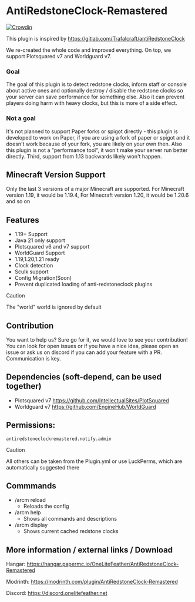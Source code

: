 # AntiRedstoneClock-Remastered
[![Crowdin](https://badges.crowdin.net/e/79ae9c901c3d260349569fca62af7b2f/localized.svg)](https://onelitefeather.crowdin.com/antiredstoneclock-remastered)

This plugin is inspired by https://gitlab.com/Trafalcraft/antiRedstoneClock

We re-created the whole code and improved everything. On top, we support Plotsquared v7 and Worldguard v7.

### Goal
The goal of this plugin is to detect redstone clocks, inform staff or console about active ones and optionally destroy / disable the redstone clocks so your server can save performance for something else. Also it can prevent players doing harm with heavy clocks, but this is more of a side effect.

### Not a goal
It's not planned to support Paper forks or spigot directly - this plugin is developed to work on Paper, if you are using a fork of paper or spigot and it doesn't work because of your fork, you are likely on your own then.
Also this plugin is not a "performance tool", it won't make your server run better directly.
Third, support from 1.13 backwards likely won't happen.

## Minecraft Version Support
Only the last 3 versions of a major Minecraft are supported.
For Minecraft version 1.19, it would be 1.19.4,
For Minecraft version 1.20, it would be 1.20.6 and so on

## Features
- 1.19+ Support
- Java 21 only support
- Plotsquared v6 and v7 support
- WorldGuard Support
- 1.19,1.20,1.21 ready
- Clock detection
- Sculk support
- Config Migration(Soon)
- Prevent duplicated loading of anti-redstoneclock plugins

> [!CAUTION]
> The "world" world is ignored by default

## Contribution
You want to help us? Sure go for it, we would love to see your contribution! You can look for open issues or if you have a nice idea, please open an issue or ask us on discord if you can add your feature with a PR. Communication is key.

## Dependencies (soft-depend, can be used together)
- Plotsquared v7 https://github.com/IntellectualSites/PlotSquared
- Worldguard v7 https://github.com/EngineHub/WorldGuard

## Permissions:
```
antiredstoneclockremastered.notify.admin
```
> [!CAUTION]
> All others can be taken from the Plugin.yml or use LuckPerms, which are automatically suggested there

## Commmands
- /arcm reload
  - Reloads the config
- /arcm help
  - Shows all commands and descriptions
- /arcm display
  - Shows current cached redstone clocks

## More information / external links / Download
Hangar: https://hangar.papermc.io/OneLiteFeather/AntiRedstoneClock-Remastered

Modrinth: https://modrinth.com/plugin/AntiRedstoneClock-Remastered

Discord: https://discord.onelitefeather.net
